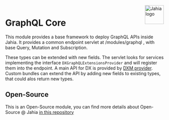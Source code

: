 
<a href="https://www.jahia.com/">
    <img src="https://www.jahia.com/modules/jahiacom-templates/images/jahia-3x.png" alt="Jahia logo" title="Jahia" align="right" height="60" />
</a>

GraphQL Core
======================


This module provides a base framework to deploy GraphQL APIs inside Jahia. It provides a common endpoint servlet at /modules/graphql , with base Query, Mutation and Subscription.

These types can be extended with new fields. The servlet looks for services implementing the interface `DXGraphQLExtensionsProvider` and will register them into the endpoint. A main API for DX is provided by [DXM provider](./graphql-dxm-provider). Custom bundles can extend the API by adding new fields to existing types, that could alos return new types. 

## Open-Source

This is an Open-Source module, you can find more details about Open-Source @ Jahia [in this repository](https://github.com/Jahia/open-source)

